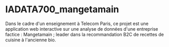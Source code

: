 # IADATA700_mangetamain
Dans le cadre d'un enseignement à Telecom Paris, ce projet est une application web interactive sur une analyse de données d'une entreprise factice : Mangetamain ; leader dans la recommandation B2C de recettes de cuisine à l'ancienne bio.
